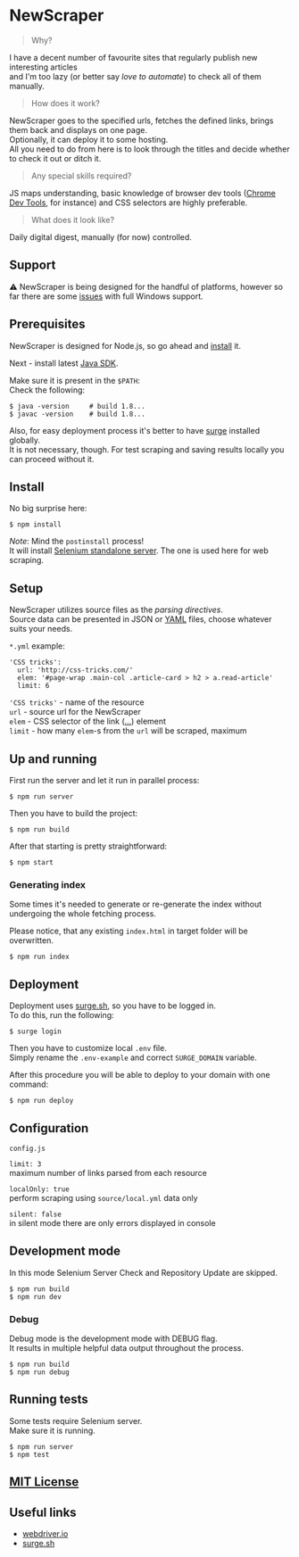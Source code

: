# NewScraper

> Why?

I have a decent number of favourite sites that regularly publish new interesting articles  
and I'm too lazy (or better say _love to automate_) to check all of them manually.

> How does it work?

NewScraper goes to the specified urls, fetches the defined links, brings them back and displays on one page.  
Optionally, it can deploy it to some hosting.  
All you need to do from here is to look through the titles and decide whether to check it out or ditch it.

> Any special skills required?

JS maps understanding, basic knowledge of browser dev tools ([Chrome Dev Tools](https://developers.google.com/web/tools/chrome-devtools/), for instance) and CSS selectors are highly preferable. 

> What does it look like?

Daily digital digest, manually (for now) controlled.



## Support

:warning: NewScraper is being designed for the handful of platforms, however so far there are some [issues](https://github.com/XOP/news-scraper/issues/1) with full Windows support.



## Prerequisites

NewScraper is designed for Node.js, so go ahead and [install](https://nodejs.org/) it.

Next - install latest [Java SDK](http://www.oracle.com/technetwork/java/javase/downloads/index.html).

Make sure it is present in the `$PATH`:  
Check the following:

```
$ java -version     # build 1.8...
$ javac -version    # build 1.8...
```

Also, for easy deployment process it's better to have [surge](http://surge.sh/) installed globally.  
It is not necessary, though. For test scraping and saving results locally you can proceed without it. 



## Install

No big surprise here:

```
$ npm install
```

_Note_: Mind the `postinstall` process!  
It will install [Selenium standalone server](https://www.npmjs.com/package/selenium-standalone). The one is used here for web scraping.



## Setup

NewScraper utilizes source files as the _parsing directives_.  
Source data can be presented in JSON or [YAML](http://docs.ansible.com/ansible/YAMLSyntax.html) files, choose whatever suits your needs.

`*.yml` example:

```
'CSS tricks':
  url: 'http://css-tricks.com/'
  elem: '#page-wrap .main-col .article-card > h2 > a.read-article'
  limit: 6
```

`'CSS tricks'` - name of the resource  
`url` - source url for the NewScraper  
`elem` - CSS selector of the link (<a href="">...</a>) element  
`limit` - how many `elem`-s from the `url` will be scraped, maximum



## Up and running

First run the server and let it run in parallel process:

```
$ npm run server
```

Then you have to build the project:

```
$ npm run build
```

After that starting is pretty straightforward:

```
$ npm start
```


### Generating index

Some times it's needed to generate or re-generate the index without undergoing the whole fetching process.

Please notice, that any existing `index.html` in target folder will be overwritten.

```
$ npm run index
```



## Deployment

Deployment uses [surge.sh](http://surge.sh/), so you have to be logged in.  
To do this, run the following:

```
$ surge login
```

Then you have to customize local `.env` file.  
Simply rename the `.env-example` and correct `SURGE_DOMAIN` variable.

After this procedure you will be able to deploy to your domain with one command:

```
$ npm run deploy
```



## Configuration

`config.js`

`limit: 3`  
maximum number of links parsed from each resource

`localOnly: true`  
perform scraping using `source/local.yml` data only

`silent: false`  
in silent mode there are only errors displayed in console



## Development mode

In this mode Selenium Server Check and Repository Update are skipped.

```
$ npm run build
$ npm run dev
```


### Debug

Debug mode is the development mode with DEBUG flag.  
It results in multiple helpful data output throughout the process.

```
$ npm run build
$ npm run debug
```


## Running tests

Some tests require Selenium server.  
Make sure it is running.

```
$ npm run server
$ npm test
```



## [MIT License](LICENSE)



## Useful links

- [webdriver.io](http://webdriver.io/)
- [surge.sh](http://surge.sh/)
